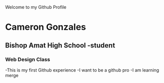 Welcome to my Github Profile
# Cameron Gonzales
## Bishop Amat High School -student
### Web Design Class
-This is my first Github experience
-I want to be a github pro
-I am learning merge

